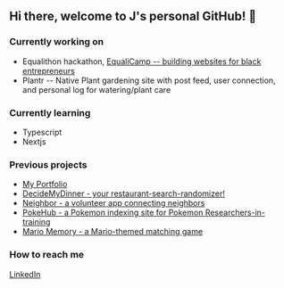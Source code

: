 ## Hi there, welcome to J's personal GitHub! 👋


### Currently working on 

* Equalithon hackathon, [EqualiCamp -- building websites for black entrepreneurs](https://www.equalithon.io/equalithon-list/event-five-tra87-2y2s9-tnyam-npsnf-gr4aa-em8dr-gtpg2-zha6k-asw7e-hzs9d-6r9fp-g6m25-b3l4f-934l2-mzz9d-wtgd4)
* Plantr -- Native Plant gardening site with post feed, user connection, and personal log for watering/plant care

### Currently learning 

* Typescript
* Nextjs

### Previous projects

* [My Portfolio](https://jbouche-portfolio.herokuapp.com/)
* [DecideMyDinner - your restaurant-search-randomizer!](http://dmdbeyond.herokuapp.com/)
* [Neighbor - a volunteer app connecting neighbors](http://bemyneighbor.herokuapp.com/)
* [PokeHub - a Pokemon indexing site for Pokemon Researchers-in-training](https://pokehubproject.herokuapp.com/)
* [Mario Memory - a Mario-themed matching game](https://jlbouche.github.io/Mario_Matching_Game/)

### How to reach me

[LinkedIn](https://www.linkedin.com/in/jenna-bouche/)
